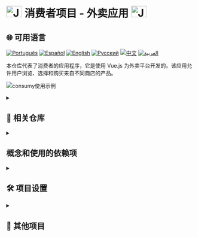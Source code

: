 # <img src="https://cdn-icons-png.flaticon.com/128/83/83522.png" alt="Java Projects Logo" width="42" height="30" /> 消费者项目 - 外卖应用 <img src="https://cdn-icons-png.flaticon.com/128/83/83522.png" alt="Java Projects Logo" width="42" height="30" />

## 🌐 可用语言

[![Português](https://img.shields.io/badge/Português-green)](https://github.com/SamuelRocha91/consumy/blob/main/README.md) [![Español](https://img.shields.io/badge/Español-yellow)](https://github.com/SamuelRocha91/consumy/blob/main/README_es.md) [![English](https://img.shields.io/badge/English-blue)](https://github.com/SamuelRocha91/consumy/blob/main/README_en.md) [![Русский](https://img.shields.io/badge/Русский-lightgrey)](https://github.com/SamuelRocha91/consumy/blob/main/README_ru.md) [![中文](https://img.shields.io/badge/中文-red)](https://github.com/SamuelRocha91/consumy/blob/main/README_ch.md) [![العربية](https://img.shields.io/badge/العربية-orange)](https://github.com/SamuelRocha91/consumy/blob/main/README_ar.md)

本仓库代表了消费者的应用程序，它是使用 Vue.js 为外卖平台开发的。该应用允许用户浏览、选择和购买来自不同商店的产品。

![consumy使用示例](./assets/consumy.gif)

<details>
  <summary><h2>🔗 相关仓库</h2></summary>

  - 💎 [外卖后端](https://github.com/SamuelRocha91/delivery_back/blob/main/README_ch.md) - 用于外卖平台的 Rails 后端应用程序
  - 👨‍💼 [卖家应用](https://github.com/SamuelRocha91/seller_application/blob/main/README_ch.md) - 卖家的应用程序
  - 💲 [Paymenty API](https://github.com/SamuelRocha91/paymenty/blob/main/README_ch.md) - 支付 API

</details>

<details>
  <summary><h2>概念和使用的依赖项</h2></summary>

此项目涵盖并使用以下概念和依赖项：

- **Vite:** 作为构建工具，用于快速高效的开发。
- **Vue.js 3:** 构建用户界面的渐进式 JavaScript 框架。
- **Vue Router:** Vue.js 的官方路由管理器。
- **Lodash:** 提供许多常见编程任务的 JavaScript 实用库。
- **SweetAlert2:** 用于显示自定义和吸引人的警报的库。
- **TypeScript:** JavaScript 的超集，增加了可选的静态类型。
- **EsLint 和 Prettier:** 分别用于代码静态分析和代码格式化的工具，确保代码一致性和无错误。
- **Vitest:** 与 Vite 集成的单元测试工具，简化测试配置和执行。
- **JSX 支持:** 使用 `@vitejs/plugin-vue-jsx` 提供 JSX 支持。
- **dotenv 和 dotenv-webpack:** 环境变量管理。
- **使用 @microsoft/fetch-event-source 处理事件:** 用于处理服务器发送的事件。

</details>

<details>
  <summary><h2>🛠️ 项目设置</h2></summary>

要进行集成使用，请遵循以下步骤：

- [外卖后端](https://github.com/SamuelRocha91/delivery_back/blob/main/README_ch.md) - 用于外卖平台的 Rails 后端应用程序

要单独配置和运行此仓库，请遵循以下步骤：

### 先决条件

确保您的机器上已安装 Node.js 和 npm。

### 安装依赖项

```sh
npm install
```

### 启动开发服务器

要启动开发服务器：

```sh
npm run dev
```

### 生产构建

要为生产环境构建应用：

```sh
npm run build
```

### 预览生产构建

要预览生产构建：

```sh
npm run preview
```

### 运行单元测试

要运行单元测试：

```sh
npm run test:unit
```

</details>

<details>
  <summary><h2>📂 其他项目</h2></summary>

  - 📏 [React 精确测量应用](https://github.com/SamuelRocha91/precisionReactApplication/blob/main/README_ch.md) - 用于记录气体和水的测量接口
  - 🤖 [Node API](https://github.com/SamuelRocha91/apiMeasureWaterAndGas/blob/main/README_ch.md) - 用于测量和记录消费的 API

</details>